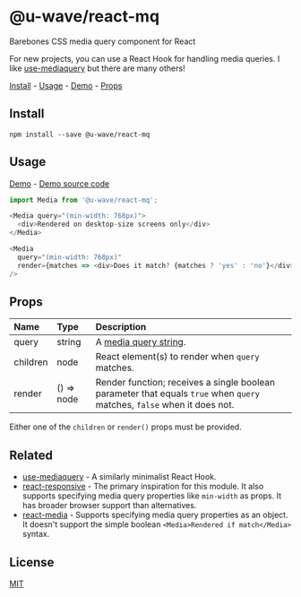 # @u-wave/react-mq

Barebones CSS media query component for React

For new projects, you can use a React Hook for handling media queries. I like [use-mediaquery][] but there are many others!

[Install][] - [Usage][] - [Demo][] - [Props][]

## Install

```
npm install --save @u-wave/react-mq
```

## Usage

[Demo][] - [Demo source code][]

```js
import Media from '@u-wave/react-mq';

<Media query="(min-width: 768px)">
  <div>Rendered on desktop-size screens only</div>
</Media>

<Media
  query="(min-width: 768px)"
  render={matches => <div>Does it match? {matches ? 'yes' : 'no'}</div>}
/>
```

## Props

| Name | Type | Description |
|:-----|:-----|:-----|
| query | string | A [media query string][Media queries]. |
| children | node | React element(s) to render when `query` matches. |
| render | () => node | Render function; receives a single boolean parameter that equals `true` when `query` matches, `false` when it does not. |

Either one of the `children` or `render()` props must be provided.

## Related

* [use-mediaquery][] - A similarly minimalist React Hook.
* [react-responsive](https://github.com/contra/react-responsive) - The primary inspiration for this module. It also supports specifying media query properties like `min-width` as props. It has broader browser support than alternatives.
* [react-media](https://github.com/ReactTraining/react-media) - Supports specifying media query properties as an object. It doesn't support the simple boolean `<Media>Rendered if match</Media>` syntax.

## License

[MIT][]

[Install]: #install
[Usage]: #usage
[Props]: #props
[Demo]: https://u-wave.github.io/react-mq
[Demo source code]: ./example
[MIT]: ./LICENSE
[Media queries]: https://developer.mozilla.org/en-US/docs/Web/CSS/Media_Queries/Using_media_queries
[use-mediaquery]: https://github.com/WickyNilliams/use-mediaquery
